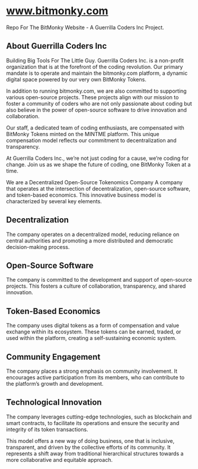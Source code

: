 # www.bitmonky.com
Repo For The BitMonky Website - A Guerrilla Coders Inc Project.

## About Guerrilla Coders Inc
Building Big Tools For The Little Guy.
Guerrilla Coders Inc. is a non-profit organization that is at the forefront of the coding revolution. Our primary mandate is to operate and maintain the bitmonky.com platform, a dynamic digital space powered by our very own BitMonky Tokens.

In addition to running bitmonky.com, we are also committed to supporting various open-source projects. These projects align with our mission to foster a community of coders who are not only passionate about coding but also believe in the power of open-source software to drive innovation and collaboration.

Our staff, a dedicated team of coding enthusiasts, are compensated with BitMonky Tokens minted on the MINTME platform. This unique compensation model reflects our commitment to decentralization and transparency.

At Guerrilla Coders Inc., we’re not just coding for a cause, we’re coding for change. Join us as we shape the future of coding, one BitMonky Token at a time.

We are a Decentralized Open-Source Tokenomics Company
A company that operates at the intersection of decentralization, open-source software, and token-based economics. This innovative business model is characterized by several key elements.

## Decentralization
The company operates on a decentralized model, reducing reliance on central authorities and promoting a more distributed and democratic decision-making process.

## Open-Source Software
The company is committed to the development and support of open-source projects. This fosters a culture of collaboration, transparency, and shared innovation.

## Token-Based Economics
The company uses digital tokens as a form of compensation and value exchange within its ecosystem. These tokens can be earned, traded, or used within the platform, creating a self-sustaining economic system.

## Community Engagement
The company places a strong emphasis on community involvement. It encourages active participation from its members, who can contribute to the platform’s growth and development.

## Technological Innovation
The company leverages cutting-edge technologies, such as blockchain and smart contracts, to facilitate its operations and ensure the security and integrity of its token transactions.

This model offers a new way of doing business, one that is inclusive, transparent, and driven by the collective efforts of its community. It represents a shift away from traditional hierarchical structures towards a more collaborative and equitable approach.
